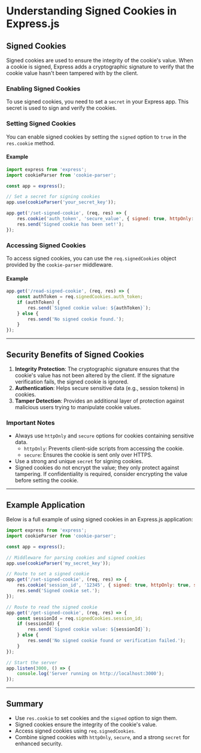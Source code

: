 
# Understanding Signed Cookies in Express.js

## Signed Cookies
Signed cookies are used to ensure the integrity of the cookie's value. When a cookie is signed, Express adds a cryptographic signature to verify that the cookie value hasn't been tampered with by the client.

### Enabling Signed Cookies
To use signed cookies, you need to set a `secret` in your Express app. This secret is used to sign and verify the cookies.

### Setting Signed Cookies
You can enable signed cookies by setting the `signed` option to `true` in the `res.cookie` method.

#### Example
```javascript
import express from 'express';
import cookieParser from 'cookie-parser';

const app = express();

// Set a secret for signing cookies
app.use(cookieParser('your_secret_key'));

app.get('/set-signed-cookie', (req, res) => {
    res.cookie('auth_token', 'secure_value', { signed: true, httpOnly: true });
    res.send('Signed cookie has been set!');
});
```

### Accessing Signed Cookies
To access signed cookies, you can use the `req.signedCookies` object provided by the `cookie-parser` middleware.

#### Example
```javascript
app.get('/read-signed-cookie', (req, res) => {
    const authToken = req.signedCookies.auth_token;
    if (authToken) {
        res.send(`Signed cookie value: ${authToken}`);
    } else {
        res.send('No signed cookie found.');
    }
});
```

---

## Security Benefits of Signed Cookies
1. **Integrity Protection**: The cryptographic signature ensures that the cookie's value has not been altered by the client. If the signature verification fails, the signed cookie is ignored.
2. **Authentication**: Helps secure sensitive data (e.g., session tokens) in cookies.
3. **Tamper Detection**: Provides an additional layer of protection against malicious users trying to manipulate cookie values.

### Important Notes
- Always use `httpOnly` and `secure` options for cookies containing sensitive data.
  - `httpOnly`: Prevents client-side scripts from accessing the cookie.
  - `secure`: Ensures the cookie is sent only over HTTPS.
- Use a strong and unique `secret` for signing cookies.
- Signed cookies do not encrypt the value; they only protect against tampering. If confidentiality is required, consider encrypting the value before setting the cookie.

---

## Example Application
Below is a full example of using signed cookies in an Express.js application:

```javascript
import express from 'express';
import cookieParser from 'cookie-parser';

const app = express();

// Middleware for parsing cookies and signed cookies
app.use(cookieParser('my_secret_key'));

// Route to set a signed cookie
app.get('/set-signed-cookie', (req, res) => {
    res.cookie('session_id', '12345', { signed: true, httpOnly: true, secure: true });
    res.send('Signed cookie set.');
});

// Route to read the signed cookie
app.get('/get-signed-cookie', (req, res) => {
    const sessionId = req.signedCookies.session_id;
    if (sessionId) {
        res.send(`Signed cookie value: ${sessionId}`);
    } else {
        res.send('No signed cookie found or verification failed.');
    }
});

// Start the server
app.listen(3000, () => {
    console.log('Server running on http://localhost:3000');
});
```

---

## Summary
- Use `res.cookie` to set cookies and the `signed` option to sign them.
- Signed cookies ensure the integrity of the cookie's value.
- Access signed cookies using `req.signedCookies`.
- Combine signed cookies with `httpOnly`, `secure`, and a strong `secret` for enhanced security.
